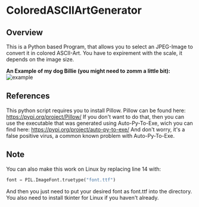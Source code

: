 # ColoredASCIIArtGenerator

## Overview
This is a Python based Program, that allows you to select an JPEG-Image to convert it in
colored ASCII-Art. You have to expirement with the scale, it depends on the image size.

**An Example of my dog Billie (you might need to zomm a little bit):**
![example](https://user-images.githubusercontent.com/85063182/120223571-0f953980-c242-11eb-8d32-759769036d34.png)

## References
This python script requires you to install Pillow. Pillow can be found here: https://pypi.org/project/Pillow/
If you don't want to do that, then you can use the executable that was generated using Auto-Py-To-Exe, wich
you can find here: https://pypi.org/project/auto-py-to-exe/
And don't worry, it's a false positive virus, a common known problem with Auto-Py-To-Exe.

## Note
You can also make this work on Linux by replacing line 14 with:
```python
font = PIL.ImageFont.truetype("font.ttf")
```
And then you just need to put your desired font as font.ttf into the directory. You also need to install tkinter
for Linux if you haven't already.

